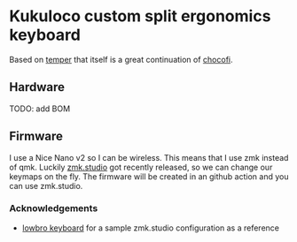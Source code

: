 
# Kukuloco custom split ergonomics keyboard
Based on [temper](https://github.com/raeedcho/temper) that itself is a great continuation of [chocofi](https://github.com/pashutk/chocofi/).

## Hardware
TODO: add BOM

## Firmware
I use a Nice Nano v2 so I can be wireless. This means that I use zmk instead of qmk. Luckily [zmk.studio](https://zmk.dev/docs/features/studio) got recently released, so we can change our keymaps on the fly. The firmware will be created in an github action and you can use zmk.studio.

### Acknowledgements
- [lowbro keyboard](https://github.com/SpenseFML/lowbro) for a sample zmk.studio configuration as a reference